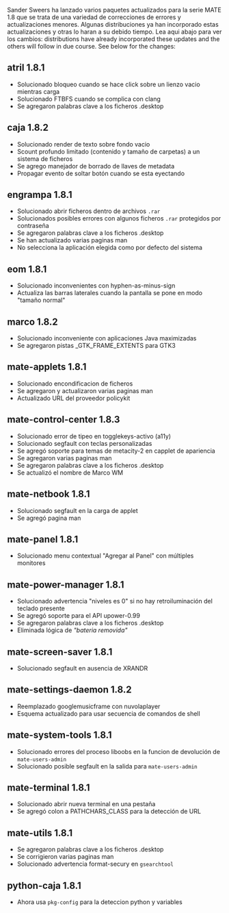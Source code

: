 <!--
.. link:
.. description:
.. tags: Releases
.. date: 2014-09-29 21:39:36
.. title: MATE 1.8 actualizado
.. slug: 2014-09-29-mate-1-8-updated
.. author: Martin Wimpress
-->

Sander Sweers ha lanzado varios paquetes actualizados para la serie MATE 1.8
que se trata de una variedad de correcciones de errores y actualizaciones menores. 
Algunas distribuciones ya han incorporado estas actualizaciones y otras lo haran
a su debido tiempo. Lea aqui abajo para ver los cambios:
distributions have already incorporated these updates and the others will 
follow in due course. See below for the changes:

## atril 1.8.1

  * Solucionado bloqueo cuando se hace click sobre un lienzo vacio mientras carga
  * Solucionado FTBFS cuando se complica con clang
  * Se agregaron palabras clave a los ficheros .desktop

## caja 1.8.2

  * Solucionado render de texto sobre fondo vacio
  * Scount profundo limitado (contenido y tamaño de carpetas) a un sistema de ficheros
  * Se agrego manejador de borrado de llaves de metadata
  * Propagar evento de soltar botón cuando se esta eyectando

## engrampa 1.8.1

  * Solucionado abrir ficheros dentro de archivos `.rar`
  * Solucionados posibles errores con algunos ficheros `.rar` protegidos por contraseña
  * Se agregaron palabras clave a los ficheros .desktop
  * Se han actualizado varias paginas man
  * No selecciona la aplicación elegida como por defecto del sistema

## eom 1.8.1

  * Solucionado inconvenientes con hyphen-as-minus-sign
  * Actualiza las barras laterales cuando la pantalla se pone en modo "tamaño normal"

## marco 1.8.2

  * Solucionado inconveniente con aplicaciones Java maximizadas
  * Se agregaron pistas _GTK_FRAME_EXTENTS para GTK3

## mate-applets 1.8.1

  * Solucionado encondificacion de ficheros
  * Se agregaron y actualizaron varias paginas man
  * Actualizado URL del proveedor policykit

## mate-control-center 1.8.3

  * Solucionado error de tipeo en togglekeys-activo (a11y)
  * Solucionado segfault con teclas personalizadas
  * Se agregó soporte para temas de metacity-2 en capplet de apariencia
  * Se agregaron varias paginas man
  * Se agregaron palabras clave a los ficheros .desktop
  * Se actualizó el nombre de Marco WM

## mate-netbook 1.8.1

  * Solucionado segfault en la carga de applet
  * Se agregó pagina man

## mate-panel 1.8.1

  * Solucionado menu contextual "Agregar al Panel" con múltiples monitores

## mate-power-manager 1.8.1

  * Solucionado advertencia "niveles es 0" si no hay retroiluminación del teclado presente
  * Se agregó soporte para el API upower-0.99
  * Se agregaron palabras clave a los ficheros .desktop
  * Eliminada lógica de *"bateria removida"*

## mate-screen-saver 1.8.1

  * Solucionado segfault en ausencia de XRANDR

## mate-settings-daemon 1.8.2

  * Reemplazado googlemusicframe con nuvolaplayer
  * Esquema actualizado para usar secuencia de comandos de shell

## mate-system-tools 1.8.1

  * Solucionado errores del proceso liboobs en la funcion de devolución de `mate-users-admin` 
  * Solucionado posible segfault en la salida para `mate-users-admin`

## mate-terminal 1.8.1

  * Solucionado abrir nueva terminal en una pestaña
  * Se agregó colon a PATHCHARS_CLASS para la detección de URL

## mate-utils 1.8.1

  * Se agregaron palabras clave a los ficheros .desktop
  * Se corrigieron varias paginas man
  * Solucionado advertencia format-secury en `gsearchtool`

## python-caja 1.8.1

  * Ahora usa `pkg-config` para la deteccion python y variables

